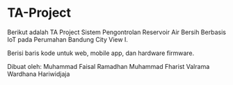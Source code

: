 # TA-Project

Berikut adalah TA Project Sistem Pengontrolan Reservoir Air Bersih Berbasis IoT pada Perumahan Bandung City View I.

Berisi baris kode untuk web, mobile app, dan hardware firmware.

Dibuat oleh:
Muhammad Faisal Ramadhan
Muhammad Fharist
Valrama Wardhana Hariwidjaja
